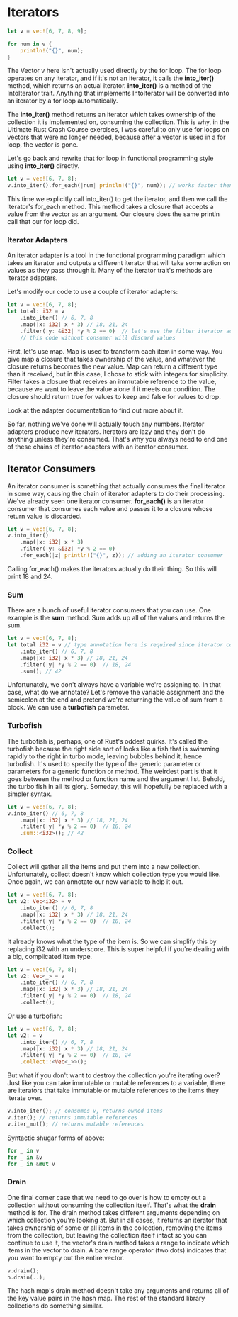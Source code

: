 # Iterators

```rust
let v = vec![6, 7, 8, 9];

for num in v {
    println!("{}", num);
}

```

The Vector v here isn't actually used directly by the for loop. The for loop operates on any iterator, and if it's not an iterator, it calls the **into_iter()** method, which returns an actual iterator. **into_iter()** is a method of the IntoIterator trait. Anything that implements IntoIterator will be converted into an iterator by a for loop automatically.

The **into_iter()** method returns an iterator which takes ownership of the collection it is implemented on, consuming the collection.
This is why, in the Ultimate Rust Crash Course exercises, I was careful to only use for loops on vectors
that were no longer needed, because after a vector is used in a for loop, the vector is gone.

Let's go back and rewrite that for loop in functional programming style using **into_iter()** directly.
```rust
let v = vec![6, 7, 8];
v.into_iter().for_each(|num| println!("{}", num)); // works faster then a for loop and we can use Iterator Adapters
```

This time we explicitly call into_iter() to get the iterator, and then we call the iterator's for_each method. This method takes a closure that accepts a value from the vector as an argument. Our closure does the same println call that our for loop did.

### Iterator Adapters
An iterator adapter is a tool in the functional programming paradigm which takes an iterator and outputs a different iterator
that will take some action on values as they pass through it. Many of the iterator trait's methods are iterator adapters.

Let's modify our code to use a couple of iterator adapters:
```rust
let v = vec![6, 7, 8];
let total: i32 = v
    .into_iter() // 6, 7, 8
    .map(|x: i32| x * 3) // 18, 21, 24
    .filter(|y: &i32| *y % 2 == 0)  // let's use the filter iterator adapter to remove some values that don't meet a condition.  // 18, 24
    // this code without consumer will discard values
```

First, let's use map. Map is used to transform each item in some way. You give map a closure that takes ownership of the value, and whatever the closure returns becomes the new value. Map can return a different type than it received, but in this case, I chose to stick with integers for simplicity. Filter takes a closure that receives an immutable reference to the value, because we want to leave the value alone if it meets our condition. The closure should return true for values to keep and false for values to drop.

Look at the adapter documentation to find out more about it.

So far, nothing we've done will actually touch any numbers. Iterator adapters produce new iterators. Iterators are lazy and they don't do anything unless they're consumed. That's why you always need to end one of these chains of iterator adapters with an iterator consumer.

## Iterator Consumers
An iterator consumer is something that actually consumes the final iterator in some way, causing the chain of iterator adapters to do their processing. We've already seen one iterator consumer. **for_each()** is an iterator consumer that consumes each value and passes it to a closure whose return value is discarded.

```rust
let v = vec![6, 7, 8];
v.into_iter()
    .map(|x: i32| x * 3)
    .filter(|y: &i32| *y % 2 == 0)
    .for_each(|z| println!("{}", z)); // adding an iterator consumer
```

Calling for_each() makes the iterators actually do their thing. So this will print 18 and 24.

### Sum
There are a bunch of useful iterator consumers that you can use. One example is the **sum** method. Sum adds up all of the values and returns the sum.
```rust
let v = vec![6, 7, 8];
let total i32 = v // type annotation here is required since iterator consumer is not able to detect an output type
    .into_iter() // 6, 7, 8
    .map(|x: i32| x * 3) // 18, 21, 24
    .filter(|y| *y % 2 == 0)  // 18, 24
    .sum(); // 42
```

Unfortunately, we don't always have a variable we're assigning to. In that case, what do we annotate?
Let's remove the variable assignment and the semicolon at the end and pretend we're returning the value
of sum from a block. We can use a **turbofish** parameter.

### Turbofish

The turbofish is, perhaps, one of Rust's oddest quirks.
It's called the turbofish because the right side sort of looks like a fish that is swimming rapidly
to the right in turbo mode, leaving bubbles behind it, hence turbofish.
It's used to specify the type of the generic parameter or parameters for a generic function or method.
The weirdest part is that it goes between the method or function name and the argument list.
Behold, the turbo fish in all its glory.
Someday, this will hopefully be replaced with a simpler syntax.

```rust
let v = vec![6, 7, 8];
v.into_iter() // 6, 7, 8
    .map(|x: i32| x * 3) // 18, 21, 24
    .filter(|y| *y % 2 == 0)  // 18, 24
    .sum::<i32>(); // 42
```

### Collect
Collect will gather all the items and put them into a new collection. Unfortunately, collect doesn't know which collection type you would like.
Once again, we can annotate our new variable to help it out.

```rust
let v = vec![6, 7, 8];
let v2: Vec<i32> = v
    .into_iter() // 6, 7, 8
    .map(|x: i32| x * 3) // 18, 21, 24
    .filter(|y| *y % 2 == 0)  // 18, 24
    .collect();
```

It already knows what the type of the item is. So we can simplify this by replacing i32 with an underscore.
This is super helpful if you're dealing with a big, complicated item type.

```rust
let v = vec![6, 7, 8];
let v2: Vec<_> = v
    .into_iter() // 6, 7, 8
    .map(|x: i32| x * 3) // 18, 21, 24
    .filter(|y| *y % 2 == 0)  // 18, 24
    .collect();
```

Or use a turbofish:

```rust
let v = vec![6, 7, 8];
let v2: = v
    .into_iter() // 6, 7, 8
    .map(|x: i32| x * 3) // 18, 21, 24
    .filter(|y| *y % 2 == 0)  // 18, 24
    .collect::<Vec<_>>();
```

But what if you don't want to destroy the collection you're iterating over? Just like you can take
immutable or mutable references to a variable,
there are iterators that take immutable or mutable references to the items they iterate over.
```rust
v.into_iter(); // consumes v, returns owned items
v.iter(); // returns immutable references
v.iter_mut(); // returns mutable references
```

Syntactic shugar forms of above:
```rust
for _ in v
for _ in &v
for _ in &mut v
```

### Drain
One final corner case that we need to go over is how to empty out a collection without consuming the
collection itself. That's what the **drain** method is for. The drain method takes different arguments depending on which collection you're looking at.
But in all cases, it returns an iterator that takes ownership of some or all items in the collection,
removing the items from the collection, but leaving the collection itself intact so you can continue to use it,
the vector's drain method takes a range to indicate which items in the vector to drain. A bare range operator
(two dots) indicates that you want to empty out the entire vector.
```rust
v.drain();
h.drain(..);
```

The hash map's drain method doesn't take any arguments and returns all of the key value pairs in the hash map.
The rest of the standard library collections do something similar.